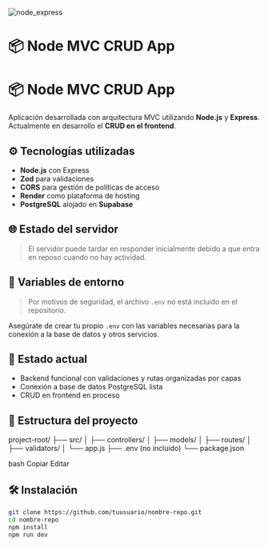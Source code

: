 ![node_express](https://github.com/user-attachments/assets/ed00e76f-8df9-4404-981b-4b35027ec043)
# 📦 Node MVC CRUD App

# 📦 Node MVC CRUD App

Aplicación desarrollada con arquitectura MVC utilizando **Node.js** y **Express**.  
Actualmente en desarrollo el **CRUD en el frontend**.

## ⚙️ Tecnologías utilizadas

- **Node.js** con Express
- **Zod** para validaciones
- **CORS** para gestión de políticas de acceso
- **Render** como plataforma de hosting
- **PostgreSQL** alojado en **Supabase**

## 🌐 Estado del servidor

> El servidor puede tardar en responder inicialmente debido a que entra en reposo cuando no hay actividad.

## 🔐 Variables de entorno

> Por motivos de seguridad, el archivo `.env` no está incluido en el repositorio.

Asegúrate de crear tu propio `.env` con las variables necesarias para la conexión a la base de datos y otros servicios.

## 🚧 Estado actual

- Backend funcional con validaciones y rutas organizadas por capas
- Conexión a base de datos PostgreSQL lista
- CRUD en frontend en proceso

## 📁 Estructura del proyecto

project-root/ ├── src/ │ ├── controllers/ │ ├── models/ │ ├── routes/ │ ├── validators/ │ └── app.js ├── .env (no incluido) └── package.json

bash
Copiar
Editar

## 🛠️ Instalación

```bash
git clone https://github.com/tuusuario/nombre-repo.git
cd nombre-repo
npm install
npm run dev
